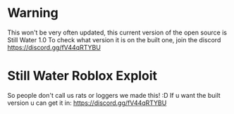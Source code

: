 # Warning

This won't be very often updated, this current version of the open source is Still Water 1.0
To check what version it is on the built one, join the discord https://discord.gg/fV44qRTYBU

# Still Water Roblox Exploit

So people don't call us rats or loggers we made this! :D
If u want the built version u can get it in: https://discord.gg/fV44qRTYBU

